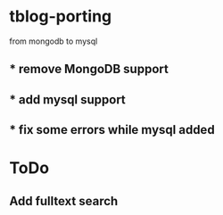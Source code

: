 # tblog-porting
from mongodb to mysql

###

###


## * remove MongoDB support
## * add mysql  support
## * fix some errors while mysql added

# ToDo
## Add fulltext search

